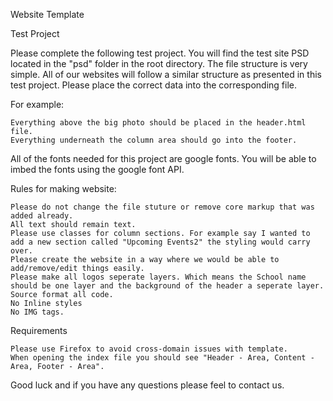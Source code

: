Website Template

Test Project

Please complete the following test project. You will find the test site PSD located in the "psd" folder in the root directory. The file structure is very simple. All of our websites will follow a similar structure as presented in this test project. Please place the correct data into the corresponding file.

For example:

    Everything above the big photo should be placed in the header.html file.
    Everything underneath the column area should go into the footer.

All of the fonts needed for this project are google fonts. You will be able to imbed the fonts using the google font API.

Rules for making website:

    Please do not change the file stuture or remove core markup that was added already.
    All text should remain text.
    Please use classes for column sections. For example say I wanted to add a new section called "Upcoming Events2" the styling would carry over.
    Please create the website in a way where we would be able to add/remove/edit things easily.
    Please make all logos seperate layers. Which means the School name should be one layer and the background of the header a seperate layer.
    Source format all code.
    No Inline styles
    No IMG tags.

Requirements

    Please use Firefox to avoid cross-domain issues with template.
    When opening the index file you should see "Header - Area, Content - Area, Footer - Area".

Good luck and if you have any questions please feel to contact us.
